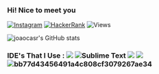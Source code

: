 ### Hi! Nice to meet you
[![Instagram](https://img.shields.io/badge/Instagram-%23E4405F.svg?style=for-the-badge&logo=Instagram&logoColor=white)](https://www.instagram.com/khonsupp/) [![HackerRank](https://img.shields.io/badge/-Hackerrank-2EC866?style=for-the-badge&logo=HackerRank&logoColor=white)](https://www.hackerrank.com/castro_JP?hr_r=1) ![Views](https://komarev.com/ghpvc/?username=joaocasr&color=dc143c&label=VIEWS)



![joaocasr's GitHub stats](https://github-readme-stats.vercel.app/api?username=joaocasr&show_icons=true&theme=tokyonight) 


### IDE's That I Use : ![](https://img.shields.io/badge/VIM-IDE-informational?style=flat&logo=vim&logoColor=black&color=2bbc8a) ![Sublime Text](https://img.shields.io/badge/SUBLIME-IDE-informational?style=flat&logo=sublime-text&logoColor=black&color=2bbc8a) ![](https://img.shields.io/badge/CLion-IDE-informational?style=flat&logo=clion&logoColor=black&color=2bbc8a) ![](https://img.shields.io/badge/Android_Studio-IDE-informational?style=flat&logo=android-studio&logoColor=black&color=2bbc8a)![bb77d43456491a4c808cf3079267ae34](https://user-images.githubusercontent.com/73347405/142746424-ea5bc281-beb4-4a93-88db-6ad1b0fe1e9c.gif)

<!--
**joaocasr/joaocasr** is a ✨ _special_ ✨ repository because its `README.md` (this file) appears on your GitHub profile.

Here are some ideas to get you started:

- 🔭 I’m currently working on ...
- 🌱 I’m currently learning ...
- 👯 I’m looking to collaborate on ...
- 🤔 I’m looking for help with ...
- 💬 Ask me about ...
- 📫 How to reach me: ...
- 😄 Pronouns: ...
- ⚡ Fun fact: ...
-->
